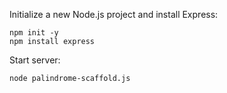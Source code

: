 Initialize a new Node.js project and install Express:
```
npm init -y
npm install express
```

Start server:
```
node palindrome-scaffold.js
```